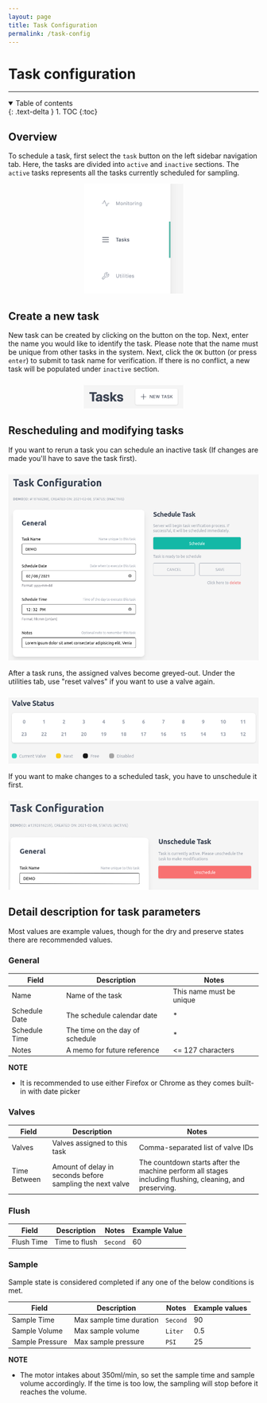 ```yaml
---
layout: page
title: Task Configuration
permalink: /task-config
---
```


# **Task configuration**

----

<details open markdown="block">
  <summary>
    Table of contents
  </summary>
  {: .text-delta }
1. TOC
{:toc}
</details>

## Overview

To schedule a task, first select the `task` button on the left sidebar navigation tab. Here, the tasks are divided into `active` and `inactive` sections. The `active` tasks represents all the tasks currently scheduled for sampling.

<div align="center">
    <img src="images/task_sidebar.png" width="200px">
</div>

## Create a new task

New task can be created by clicking on the button on the top. Next, enter the name you would like to identify the task. Please note that the name must be unique from other tasks in the system. Next, click the `OK` button (or press `enter`) to submit to task name for verification. If there is no conflict, a new task will be populated under `inactive` section.

<div align="center" style="margin-top: 24px">
    <img src="images/new_task_button.png" width="200px">
</div>

## Rescheduling and modifying tasks

If you want to rerun a task you can schedule an inactive task (If changes are made you'll have to save the task first).

<div align="center" style="margin-top: 24px"> 
    <img src="images/schedule_task.png" alt="Scheduling inactive task">
</div>

 After a task runs, the assigned valves become greyed-out. Under the utilities tab, use "reset valves" if you want to use a valve again.

<div align="center" style="margin-top: 24px"> 
    <img src="images/valve_status.png" alt="Valve status monitoring">
</div>

If you want to make changes to a scheduled task, you have to unschedule it first.

<div align="center" style="margin-top: 24px">
    <img src="images/unschedule_task.png" alt="Scheduling inactive task">
</div>

## Detail description for task parameters

Most values are example values, though for the dry and preserve states there are recommended values.

### General

| Field         | Description                     | Notes                    |
| ------------- | ------------------------------- | ------------------------ |
| Name          | Name of the task                | This name must be unique |
| Schedule Date | The schedule calendar date      | *                        |
| Schedule Time | The time on the day of schedule | *                        |
| Notes         | A memo for future reference     | <= 127 characters        |

**NOTE**

* It is recommended to use either Firefox or Chrome as they comes built-in with date picker

### Valves

| Field        | Description                                               | Notes                                                                                                  |
| ------------ | --------------------------------------------------------- | ------------------------------------------------------------------------------------------------------ |
| Valves       | Valves assigned to this task                              | Comma-separated list of valve IDs                                                                      |
| Time Between | Amount of delay in seconds before sampling the next valve | The countdown starts after the machine perform all stages including flushing, cleaning, and preserving. |

### Flush

| Field      | Description   | Notes    | Example Value  |
| ---------- | ------------- | -------- | -------- |
| Flush Time | Time to flush | `Second` | 60 |

### Sample

Sample state is considered completed if any one of the below conditions is met.

| Field           | Description              | Notes    | Example values |
| --------------- | ------------------------ | -------- | ------------------ |
| Sample Time     | Max sample time duration | `Second` | 90       |
| Sample Volume   | Max sample volume        | `Liter`  | 0.5      |
| Sample Pressure | Max sample pressure      | `PSI`    | 25      |

**NOTE**

* The motor intakes about 350ml/min, so set the sample time and sample volume accordingly. If the time is too low, the sampling will stop before it reaches the volume.